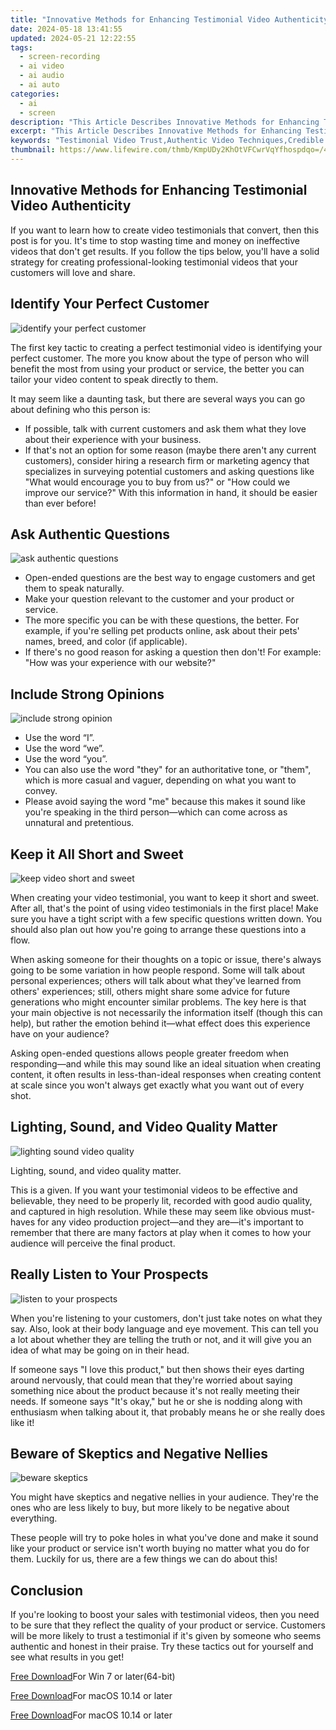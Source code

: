 ```yaml
---
title: "Innovative Methods for Enhancing Testimonial Video Authenticity"
date: 2024-05-18 13:41:55
updated: 2024-05-21 12:22:55
tags: 
  - screen-recording
  - ai video
  - ai audio
  - ai auto
categories: 
  - ai
  - screen
description: "This Article Describes Innovative Methods for Enhancing Testimonial Video Authenticity"
excerpt: "This Article Describes Innovative Methods for Enhancing Testimonial Video Authenticity"
keywords: "Testimonial Video Trust,Authentic Video Techniques,Credible Testimonials,Realistic Video Credits,Enhance Video Veracity,Trusted Video Methods,Validating Testimony Videos"
thumbnail: https://www.lifewire.com/thmb/KmpUDy2KhOtVFCwrVqYfhospdqo=/400x300/filters:no_upscale():max_bytes(150000):strip_icc()/Suddenlinkoutagemap-567fe5868896469eb3a47fb1774bde20.JPG
---
```


## Innovative Methods for Enhancing Testimonial Video Authenticity

If you want to learn how to create video testimonials that convert, then this post is for you. It's time to stop wasting time and money on ineffective videos that don't get results. If you follow the tips below, you'll have a solid strategy for creating professional-looking testimonial videos that your customers will love and share.

## Identify Your Perfect Customer

![identify your perfect customer](https://images.wondershare.com/filmora/article-images/2022/07/identify-your-perfect-customer.jpg)

The first key tactic to creating a perfect testimonial video is identifying your perfect customer. The more you know about the type of person who will benefit the most from using your product or service, the better you can tailor your video content to speak directly to them.

It may seem like a daunting task, but there are several ways you can go about defining who this person is:

* If possible, talk with current customers and ask them what they love about their experience with your business.
* If that's not an option for some reason (maybe there aren't any current customers), consider hiring a research firm or marketing agency that specializes in surveying potential customers and asking questions like "What would encourage you to buy from us?" or "How could we improve our service?" With this information in hand, it should be easier than ever before!

## Ask Authentic Questions

![ask authentic questions](https://images.wondershare.com/filmora/article-images/2022/07/ask-authentic-questions.jpg)

* Open-ended questions are the best way to engage customers and get them to speak naturally.
* Make your question relevant to the customer and your product or service.
* The more specific you can be with these questions, the better. For example, if you're selling pet products online, ask about their pets' names, breed, and color (if applicable).
* If there's no good reason for asking a question then don't! For example: "How was your experience with our website?"

## Include Strong Opinions

![include strong opinion](https://images.wondershare.com/filmora/article-images/2022/07/include-strong-opinion.jpg)

* Use the word “I”.
* Use the word “we”.
* Use the word “you”.
* You can also use the word "they" for an authoritative tone, or "them", which is more casual and vaguer, depending on what you want to convey.
* Please avoid saying the word "me" because this makes it sound like you're speaking in the third person—which can come across as unnatural and pretentious.

## Keep it All Short and Sweet

![keep video short and sweet](https://images.wondershare.com/filmora/article-images/2022/07/keep-video-short-and-sweet.jpg)

When creating your video testimonial, you want to keep it short and sweet. After all, that's the point of using video testimonials in the first place! Make sure you have a tight script with a few specific questions written down. You should also plan out how you're going to arrange these questions into a flow.

When asking someone for their thoughts on a topic or issue, there's always going to be some variation in how people respond. Some will talk about personal experiences; others will talk about what they've learned from others' experiences; still, others might share some advice for future generations who might encounter similar problems. The key here is that your main objective is not necessarily the information itself (though this can help), but rather the emotion behind it—what effect does this experience have on your audience?

Asking open-ended questions allows people greater freedom when responding—and while this may sound like an ideal situation when creating content, it often results in less-than-ideal responses when creating content at scale since you won't always get exactly what you want out of every shot.

## Lighting, Sound, and Video Quality Matter

![lighting sound video quality](https://images.wondershare.com/filmora/article-images/2022/07/lighting-sound-video-quality.jpg)

Lighting, sound, and video quality matter.

This is a given. If you want your testimonial videos to be effective and believable, they need to be properly lit, recorded with good audio quality, and captured in high resolution. While these may seem like obvious must-haves for any video production project—and they are—it's important to remember that there are many factors at play when it comes to how your audience will perceive the final product.

## Really Listen to Your Prospects

![listen to your prospects](https://images.wondershare.com/filmora/article-images/2022/07/listen-to-your-prospects.jpg)

When you're listening to your customers, don't just take notes on what they say. Also, look at their body language and eye movement. This can tell you a lot about whether they are telling the truth or not, and it will give you an idea of what may be going on in their head.

If someone says "I love this product," but then shows their eyes darting around nervously, that could mean that they're worried about saying something nice about the product because it's not really meeting their needs. If someone says "It's okay," but he or she is nodding along with enthusiasm when talking about it, that probably means he or she really does like it!

## Beware of Skeptics and Negative Nellies

![beware skeptics](https://images.wondershare.com/filmora/article-images/2022/07/beware-skeptics.jpg)

You might have skeptics and negative nellies in your audience. They're the ones who are less likely to buy, but more likely to be negative about everything.

These people will try to poke holes in what you've done and make it sound like your product or service isn't worth buying no matter what you do for them. Luckily for us, there are a few things we can do about this!

## Conclusion

If you're looking to boost your sales with testimonial videos, then you need to be sure that they reflect the quality of your product or service. Customers will be more likely to trust a testimonial if it's given by someone who seems authentic and honest in their praise. Try these tactics out for yourself and see what results in you get!

[Free Download](https://tools.techidaily.com/wondershare/filmora/download/)For Win 7 or later(64-bit)

[Free Download](https://tools.techidaily.com/wondershare/filmora/download/)For macOS 10.14 or later

</article

[Free Download](https://tools.techidaily.com/wondershare/filmora/download/)For macOS 10.14 or later

<ins class="adsbygoogle"
     style="display:block"
     data-ad-format="autorelaxed"
     data-ad-client="ca-pub-7571918770474297"
     data-ad-slot="1223367746"></ins>

<ins class="adsbygoogle"
     style="display:block"
     data-ad-format="autorelaxed"
     data-ad-client="ca-pub-7571918770474297"
     data-ad-slot="1223367746"></ins>



<ins class="adsbygoogle"
     style="display:block"
     data-ad-client="ca-pub-7571918770474297"
     data-ad-slot="8358498916"
     data-ad-format="auto"
     data-full-width-responsive="true"></ins>

